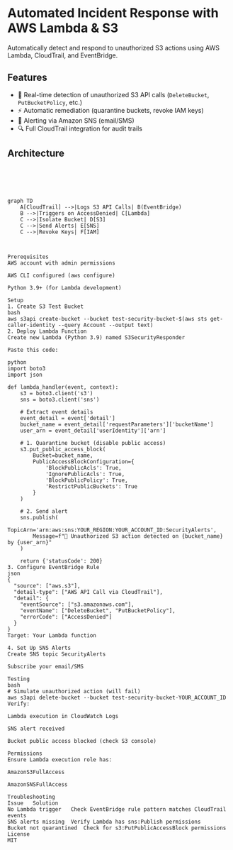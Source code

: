 # Automated Incident Response with AWS Lambda & S3

Automatically detect and respond to unauthorized S3 actions using AWS Lambda, CloudTrail, and EventBridge.

## Features
- 🚨 Real-time detection of unauthorized S3 API calls (`DeleteBucket`, `PutBucketPolicy`, etc.)
- ⚡ Automatic remediation (quarantine buckets, revoke IAM keys)
- 📧 Alerting via Amazon SNS (email/SMS)
- 🔍 Full CloudTrail integration for audit trails

## Architecture
```mermaid





graph TD
    A[CloudTrail] -->|Logs S3 API Calls| B(EventBridge)
    B -->|Triggers on AccessDenied| C[Lambda]
    C -->|Isolate Bucket| D[S3]
    C -->|Send Alerts| E[SNS]
    C -->|Revoke Keys| F[IAM]



Prerequisites
AWS account with admin permissions

AWS CLI configured (aws configure)

Python 3.9+ (for Lambda development)

Setup
1. Create S3 Test Bucket
bash
aws s3api create-bucket --bucket test-security-bucket-$(aws sts get-caller-identity --query Account --output text)
2. Deploy Lambda Function
Create new Lambda (Python 3.9) named S3SecurityResponder

Paste this code:

python
import boto3
import json

def lambda_handler(event, context):
    s3 = boto3.client('s3')
    sns = boto3.client('sns')
    
    # Extract event details
    event_detail = event['detail']
    bucket_name = event_detail['requestParameters']['bucketName']
    user_arn = event_detail['userIdentity']['arn']
    
    # 1. Quarantine bucket (disable public access)
    s3.put_public_access_block(
        Bucket=bucket_name,
        PublicAccessBlockConfiguration={
            'BlockPublicAcls': True,
            'IgnorePublicAcls': True,
            'BlockPublicPolicy': True,
            'RestrictPublicBuckets': True
        }
    )
    
    # 2. Send alert
    sns.publish(
        TopicArn='arn:aws:sns:YOUR_REGION:YOUR_ACCOUNT_ID:SecurityAlerts',
        Message=f"🚨 Unauthorized S3 action detected on {bucket_name} by {user_arn}"
    )
    
    return {'statusCode': 200}
3. Configure EventBridge Rule
json
{
  "source": ["aws.s3"],
  "detail-type": ["AWS API Call via CloudTrail"],
  "detail": {
    "eventSource": ["s3.amazonaws.com"],
    "eventName": ["DeleteBucket", "PutBucketPolicy"],
    "errorCode": ["AccessDenied"]
  }
}
Target: Your Lambda function

4. Set Up SNS Alerts
Create SNS topic SecurityAlerts

Subscribe your email/SMS

Testing
bash
# Simulate unauthorized action (will fail)
aws s3api delete-bucket --bucket test-security-bucket-YOUR_ACCOUNT_ID
Verify:

Lambda execution in CloudWatch Logs

SNS alert received

Bucket public access blocked (check S3 console)

Permissions
Ensure Lambda execution role has:

AmazonS3FullAccess

AmazonSNSFullAccess

Troubleshooting
Issue	Solution
No Lambda trigger	Check EventBridge rule pattern matches CloudTrail events
SNS alerts missing	Verify Lambda has sns:Publish permissions
Bucket not quarantined	Check for s3:PutPublicAccessBlock permissions
License
MIT

